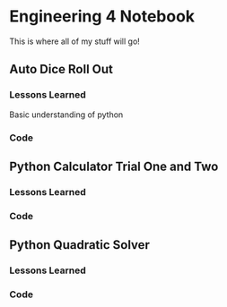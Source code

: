 # Engineering 4 Notebook
This is where all of my stuff will go!
## Auto Dice Roll Out
### Lessons Learned
Basic understanding of python
### Code

## Python Calculator Trial One and Two
### Lessons Learned

### Code

## Python Quadratic Solver
### Lessons Learned

### Code
